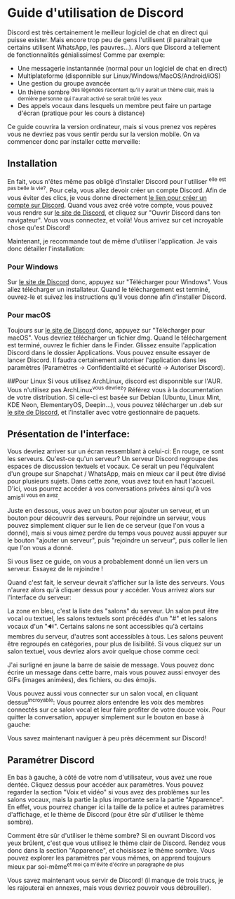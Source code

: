 # Guide d'utilisation de Discord
Discord est très certainement le meilleur logiciel de chat en direct qui puisse exister. Mais encore trop peu de gens l'utilisent (il paraîtrait que certains utilisent WhatsApp, les pauvres...). Alors que Discord a tellement de fonctionnalités génialissimes! Comme par exemple:
* Une messagerie instantannée (normal pour un logiciel de chat en direct)
* Multiplateforme (disponnible sur Linux/Windows/MacOS/Android/iOS)
* Une gestion du groupe avancée
* Un thème sombre <sup>des légendes racontent qu'il y aurait un thème clair, mais la dernière personne qui l'aurait activé se serait brûlé les yeux</sup>
* Des appels vocaux dans lesquels un membre peut faire un partage d'écran (pratique pour les cours à distance)

Ce guide couvrira la version ordinateur, mais si vous prenez vos repères vous ne devriez pas vous sentir perdu sur la version mobile.
On va commencer donc par installer cette merveille:

## Installation
En fait, vous n'êtes même pas obligé d'installer Discord pour l'utiliser <sup>elle est pas belle la vie?</sup>.
Pour cela, vous allez devoir créer un compte Discord. Afin de vous éviter des clics, je vous donne directement [le lien pour créer un compte sur Discord](https://discordapp.com/register). Quand vous avez créé votre compte, vous pouvez vous rendre sur [le site de Discord](https://discord.gg), et cliquez sur "Ouvrir Discord dans ton navigateur". Vous vous connectez, et voilà! Vous arrivez sur cet incroyable chose qu'est Discord!

Maintenant, je recommande tout de même d'utiliser l'application. Je vais donc détailler l'installation:
### Pour Windows
Sur [le site de Discord](https://discord.gg) donc, appuyez sur "Télécharger pour Windows". Vous allez télécharger un installateur. Quand le téléchargement est terminé, ouvrez-le et suivez les instructions qu'il vous donne afin d'installer Discord.

### Pour macOS
Toujours sur [le site de Discord](https://discord.gg) donc, appuyez sur "Télécharger pour macOS". Vous devriez télécharger un fichier dmg. Quand le téléchargement est terminé, ouvrez le fichier dans le Finder. Glissez ensuite l'application Discord dans le dossier Applications. Vous pouvez ensuite essayer de lancer Discord. Il faudra certainement autoriser l'application dans les paramètres (Paramètres -> Confidentialité et sécurité -> Autoriser Discord).

##Pour Linux
Si vous utilisez ArchLinux, discord est disponnible sur l'AUR.
Vous n'utilisez pas ArchLinux<sup>vous devriez</sup>?
Référez vous à la documentation de votre distribution. Si celle-ci est basée sur Debian (Ubuntu, Linux Mint, KDE Neon, ElementaryOS, Deepin...), vous pouvez télécharger un .deb sur [le site de Discord](https://discord.gg), et l'installer avec votre gestionnaire de paquets.
## Présentation de l'interface:
Vous devriez arriver sur un écran ressemblant à celui-ci:
En rouge, ce sont les serveurs. Qu'est-ce qu'un serveur? Un serveur Discord regroupe des espaces de discussion textuels et vocaux. Ce serait un peu l'équivalent d'un groupe sur Snapchat / WhatsApp, mais en mieux car il peut être divisé pour plusieurs sujets.
Dans cette zone, vous avez tout en haut l'accueil. D'ici, vous pourrez accéder à vos conversations privées ainsi qu'à vos amis<sup>si vous en avez</sup>.

Juste en dessous, vous avez un bouton pour ajouter un serveur, et un bouton pour découvrir des serveurs. Pour rejoindre un serveur, vous pouvez simplement cliquer sur le lien de ce serveur (que l'on vous a donné), mais si vous aimez perdre du temps vous pouvez aussi appuyer sur le bouton "ajouter un serveur", puis "rejoindre un serveur", puis coller le lien que l'on vous a donné.

Si vous lisez ce guide, on vous a probablement donné un lien vers un serveur. Essayez de le rejoindre ! 

Quand c'est fait, le serveur devrait s'afficher sur la liste des serveurs. Vous n'aurez alors qu'à cliquer dessus pour y accéder. Vous arrivez alors sur l'interface du serveur:

La zone en bleu, c'est la liste des "salons" du serveur. Un salon peut être vocal ou textuel, les salons textuels sont précédés d'un "#" et les salons vocaux d'un "🔊". Certains salons ne sont accessibles qu'à certains membres du serveur, d'autres sont accessibles à tous. 
Les salons peuvent être regroupés en catégories, pour plus de lisibilité. Si vous cliquez sur un salon textuel, vous devriez alors avoir quelque chose comme ceci:

J'ai surligné en jaune la barre de saisie de message. Vous pouvez donc écrire un message dans cette barre, mais vous pouvez aussi envoyer des GIFs (images animées), des fichiers, ou des émojis.

Vous pouvez aussi vous connecter sur un salon vocal, en cliquant dessus<sup>incroyable</sup>: Vous pourrez alors entendre les voix des membres connectés sur ce salon vocal et leur faire profiter de votre douce voix. Pour quitter la conversation, appuyer simplement sur le bouton en base à gauche:

Vous savez maintenant naviguer à peu près décemment sur Discord!

## Paramétrer Discord
En bas à gauche, à côté de votre nom d'utilisateur, vous avez une roue dentée. Cliquez dessus pour accéder aux paramètres. Vous pouvez regarder la section "Voix et vidéo" si vous avez des problèmes sur les salons vocaux, mais la partie la plus importante sera la partie "Apparence". En effet, vous pourrez changer ici la taille de la police et autres paramètres d'affichage, et le thème de Discord (pour être sûr d'utiliser le thème sombre). 

Comment être sûr d'utiliser le thème sombre? Si en ouvrant Discord vos yeux brûlent, c'est que vous utilisez le thème clair de Discord. Rendez vous donc dans la section "Apparence", et choisissez le thème sombre. Vous pouvez explorer les paramètres par vous mêmes, on apprend toujours mieux par soi-même<sup>et moi ça m'évite d'écrire un paragraphe de plus</sup>

Vous savez maintenant vous servir de Discord! (il manque de trois trucs, je les rajouterai en annexes, mais vous devriez pouvoir vous débrouiller).
